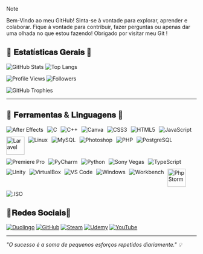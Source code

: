 > [!NOTE]
> Bem-Vindo ao meu GitHub! 
>Sinta-se à vontade para explorar, aprender e colaborar. Fique à vontade para contribuir, fazer perguntas ou apenas dar uma olhada no que estou fazendo!
>Obrigado por visitar meu Git !

## 🔹 𝐄𝐬𝐭𝐚𝐭í𝐬𝐭𝐢𝐜𝐚𝐬 𝐆𝐞𝐫𝐚𝐢𝐬 🔹
![GitHub Stats](https://github-readme-stats.vercel.app/api?username=DevSimionatto&show_icons=true&theme=radical) ![Top Langs](https://github-readme-stats.vercel.app/api/top-langs/?username=DevSimionatto&layout=compact&theme=radical)

![Profile Views](https://komarev.com/ghpvc/?username=DevSimionatto&color=blueviolet&style=for-the-badge) ![Followers](https://img.shields.io/github/followers/DevSimionatto?style=for-the-badge)

![GitHub Trophies](https://github-profile-trophy.vercel.app/?username=DevSimionatto&theme=radical)

---
## 🔹 𝐅𝐞𝐫𝐫𝐚𝐦𝐞𝐧𝐭𝐚𝐬 & 𝐋𝐢𝐧𝐠𝐮𝐚𝐠𝐞𝐧𝐬 🔹 
<p style="display: flex; flex-wrap: wrap; gap: 10px;">
  <img src="https://img.icons8.com/color/48/000000/adobe-after-effects.png" alt="After Effects" title="After Effects"/>
  <img src="https://img.icons8.com/color/48/000000/c-programming.png" alt="C" title="C"/>
  <img src="https://img.icons8.com/color/48/000000/c-plus-plus-logo.png" alt="C++" title="C++"/>
  <img src="https://img.icons8.com/color/48/000000/canva.png" alt="Canva" title="Canva"/>
  <img src="https://img.icons8.com/color/48/000000/css3.png" alt="CSS3" title="CSS3"/>
  <img src="https://img.icons8.com/color/48/000000/html-5.png" alt="HTML5" title="HTML5"/>
  <img src="https://img.icons8.com/color/48/000000/javascript.png" alt="JavaScript" title="JavaScript"/>
  <img src="https://upload.wikimedia.org/wikipedia/commons/9/9a/Laravel.svg" width="48" alt="Laravel" title="Laravel"/>
  <img src="https://img.icons8.com/color/48/000000/linux.png" alt="Linux" title="Linux"/>
  <img src="https://img.icons8.com/color/48/000000/mysql-logo.png" alt="MySQL" title="MySQL"/>
  <img src="https://img.icons8.com/color/48/000000/adobe-photoshop.png" alt="Photoshop" title="Photoshop"/>
  <img src="https://img.icons8.com/color/48/000000/php.png" alt="PHP" title="PHP"/>
  <img src="https://img.icons8.com/color/48/000000/postgreesql.png" alt="PostgreSQL" title="PostgreSQL"/>
  <img src="https://img.icons8.com/color/48/000000/adobe-premiere-pro.png" alt="Premiere Pro" title="Premiere Pro"/>
  <img src="https://img.icons8.com/color/48/000000/pycharm.png" alt="PyCharm" title="PyCharm"/>
  <img src="https://img.icons8.com/color/48/000000/python.png" alt="Python" title="Python"/>
  <img src="https://img.icons8.com/color/48/000000/sony-vegas.png" alt="Sony Vegas" title="Sony Vegas"/>
  <img src="https://img.icons8.com/color/48/000000/typescript.png" alt="TypeScript" title="TypeScript"/>
  <img src="https://img.icons8.com/color/48/000000/unity.png" alt="Unity" title="Unity"/>
  <img src="https://img.icons8.com/color/48/000000/virtualbox.png" alt="VirtualBox" title="VirtualBox"/>
  <img src="https://img.icons8.com/color/48/000000/visual-studio-code-2019.png" alt="VS Code" title="VS Code"/>
  <img src="https://img.icons8.com/color/48/000000/windows-10.png" alt="Windows" title="Windows"/>
  <img src="https://img.icons8.com/color/48/000000/mysql.png" alt="Workbench" title="Workbench"/>
  <img src="https://resources.jetbrains.com/storage/products/phpstorm/img/meta/phpstorm_logo_300x300.png" width="48" alt="PhpStorm" title="PhpStorm"/>
  <img src="https://img.icons8.com/color/48/000000/iso.png" alt=".ISO" title=".ISO"/>
</p>

## 🔹𝐑𝐞𝐝𝐞𝐬 𝐒𝐨𝐜𝐢𝐚𝐢𝐬🔹
[![Duolingo](https://img.shields.io/badge/Duolingo-58CC02?style=for-the-badge&logo=duolingo&logoColor=white)](https://pt.duolingo.com/profile/msimionatt)
[![GitHub](https://img.shields.io/badge/GitHub-181717?style=for-the-badge&logo=github&logoColor=white)](https://github.com/DevSimionatto)
[![Steam](https://img.shields.io/badge/Steam-000000?style=for-the-badge&logo=steam&logoColor=white)](https://steamcommunity.com/profiles/76561199656365781/)
[![Udemy](https://img.shields.io/badge/Udemy-A435F0?style=for-the-badge&logo=udemy&logoColor=white)](https://www.udemy.com/user/marcos-vinicius-zanela-simionatto/)
[![YouTube](https://img.shields.io/badge/YouTube-FF0000?style=for-the-badge&logo=youtube&logoColor=white)](https://www.youtube.com/@dev.Simionatto)

---
_"O sucesso é a soma de pequenos esforços repetidos diariamente." 💡_
